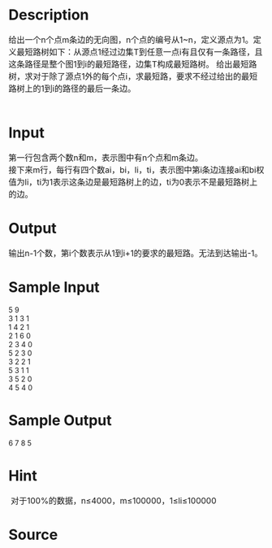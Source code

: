 
# Description

<div class="content"><div><span style="font-size: medium">给出一个n个点m条边的无向图，n个点的编号从1~n，定义源点为1。定义最短路树如下：从源点1经过边集T到任意一点i有且仅有一条路径，且这条路径是整个图1到i的最短路径，边集T构成最短路树。</span><span style="font-size: medium"> 给出最短路树，求对于除了源点1外的每个点i，求最短路，要求不经过给出的最短路树上的1到i的路径的最后一条边。</span></div>
<div><span style="font-size: medium"> </span></div></div>

# Input

<div class="content"><div><span style="font-size: medium">第一行包含两个数n和m，表示图中有n个点和m条边。</span></div>
<div><span style="font-size: medium">接下来m行，每行有四个数ai，bi，li，ti，表示图中第i条边连接ai和bi权值为li，ti为1表示这条边是最短路树上的边，ti为0表示不是最短路树上的边。</span></div></div>

# Output

<div class="content"><div><span style="font-size: medium">输出n-1个数，第i个数表示从1到i+1的要求的最短路。无法到达输出-1。</span></div></div>

# Sample Input

<div class="content"><span class="sampledata">5 9<br/>
3 1 3 1<br/>
1 4 2 1<br/>
2 1 6 0<br/>
2 3 4 0<br/>
5 2 3 0<br/>
3 2 2 1<br/>
5 3 1 1<br/>
3 5 2 0<br/>
4 5 4 0<br/>
</span></div>

# Sample Output

<div class="content"><span class="sampledata">6 7 8 5<br/>
</span></div>

# Hint

<div class="content"><p></p><p><span style="font-size: medium"> 对于100%的数据，n≤4000，m≤100000，1≤li≤100000</span></p><p></p></div>

# Source

<div class="content"><p><a href="problemset.php?search="></a></p></div>


